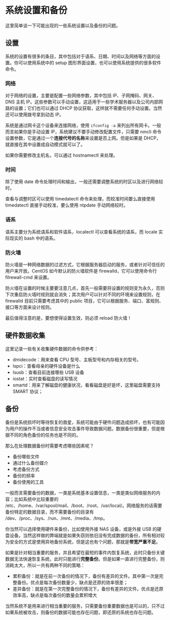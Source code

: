 # 系统设置和备份

这里简单谈一下可能出现的一些系统设置以及备份的问题。

## 设置

系统的设置有很多的条目，其中包括对于语系、日期、时间以及网络等方面的设置。你可以使用系统中的 setup 图形界面设置，也可以使用系统提供的很多软件命令。

### 网络

对于网络的设置，主要是配置一些网络参数，其中包括 IP、子网掩码、网关、DNS 主机 IP。这些参数可以手动设置，这适用于一些学术服务器以及公司内部网路的设置；它们也可以通过 DHCP 协议获取，这样就不需要任何手动设置。当然还可以使用拨号拿到动态 IP。

系统是通过网卡这个设备来连接网络，使用 `ifconfig -a` 来列出所有网卡。一般而言如果你是手动设置 IP，系统建议不要手动修改配置文件，只需要 nmcli 命令设置参数，它是通过一个**连接代号的名称**来设置是否上网。但是如果是 DHCP，就直接在其中设置成自动模式就可以了。

如果你需要修改主机名，可以通过 hostnamectl 来处理。

### 时间

除了使用 date 命令处理时间和输出，一般还需要调整系统的时区以及进行网络较时。

查看与调整时区可以使用 timedatectl 命令来处理，而校准时间要么直接使用 timedatectl 直接手动校准，要么使用 ntpdate 手动网络较时。

### 语系

语系主要分为系统语系和软件语系，localectl 可以查看系统的语系，而 locale 实际现实的 bash 中的语系。

### 防火墙

防火墙是一种网络数据的过滤方式，它根据服务器启动的服务，或者针对可信任的用户来开放。CentOS 如今默认的防火墙软件是 firewalld，它可以使用命令行 filrewall-cmd 来设置。

防火墙在设置的时候主要要注意几点，首先一般需要将设置的规则变为永久，否则下次重启防火墙时规则就会消失；其次用户可以针对不同的环境来设置规则，在 firewalld 目前只需要考虑其中的 public 项目，它可以根据服务、端口、富规则、接口等方面来设计规则。

最后值得注意的是，要想使得设置生效，则必须 reload 防火墙！

## 硬件数据收集

这里记录一些有关收集硬件数据的命令供参考：

* dmidecode：用来查看 CPU 型号、主板型号和内存相关的型号。
* lspci：查看母亲的硬件设备是什么
* lsusb：查看目前连接哪些 USB 设备
* iostat：实时查看磁盘的读写情况
* smartd：用来了解磁盘的健康状况，看看磁盘是好是坏，这里磁盘需要支持 SMART 协议；

## 备份

备份是系统损坏时等待恢复的救星，系统可能由于硬件问题造成损坏，也有可能因为用户的操作不当或者信息安全攻击事件导致数据问题。数据备份很重要，但是根据不同的角色备份的任务也是不同的。

那么在处理数据备份时需要考虑哪些因素呢？

* 备份哪些文件
* 通过什么备份媒介
* 考虑备份方式
* 备份的频率
* 备份使用的工具

一般而言需要备份的数据，一类是系统基本设置信息，一类是类似网络服务的内容；比如系统中比较重要的 /etc、/home、/var/spool/mail、/boot、/root、/usr/local/。网络服务的话需要备份特定的数据目录，而不需要备份的目录有 /dev、/proc、/sys、/run、/mnt、/media、/tmp。

你当然可以选择使用硬件来备份，比如使用外接 NAS 设备，或是外接 USB 的硬盘设备。当然这样做的弊端就是如果失窃则依旧没有完成数据的备份，所有相对较为安全的方式是使用异地备份系统，但是这也有个问题，那就是**带宽严重不足**。

如果是针对相当重要的服务，并且希望在最短的事件内恢复系统，此时只备份关键数据无法快速恢复系统，此时只能进行**完整备份**。但是如果一直进行完整备份，则消耗太大，所以一共有两种不同的策略：

* 累积备份：就是在前一次备份的情况下，备份有差异的文件。其中第一次是完整备份。优点是每次备份数量少，缺点是还原的效率很差；
* 差异备份：就是在第一次完整备份的情况下，备份有差异的文件。优点是还原效率高，缺点是每次备份的数量会累积增大

当然系统不是用来进行相当重要的服务，只需要备份重要数据也是可以的，只不过如果系统被攻击，则备份的数据可能也存在问题，即还原的系统也存在问题。

